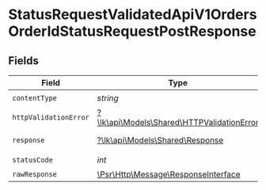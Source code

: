 # StatusRequestValidatedApiV1OrdersOrderIdStatusRequestPostResponse


## Fields

| Field                                                                                                        | Type                                                                                                         | Required                                                                                                     | Description                                                                                                  |
| ------------------------------------------------------------------------------------------------------------ | ------------------------------------------------------------------------------------------------------------ | ------------------------------------------------------------------------------------------------------------ | ------------------------------------------------------------------------------------------------------------ |
| `contentType`                                                                                                | *string*                                                                                                     | :heavy_check_mark:                                                                                           | N/A                                                                                                          |
| `httpValidationError`                                                                                        | [?\lk\api\Models\Shared\HTTPValidationError](../../models/shared/HTTPValidationError.md)                     | :heavy_minus_sign:                                                                                           | Validation Error                                                                                             |
| `response`                                                                                                   | [?\lk\api\Models\Shared\Response](../../models/shared/Response.md)                                           | :heavy_minus_sign:                                                                                           | Successful Response                                                                                          |
| `statusCode`                                                                                                 | *int*                                                                                                        | :heavy_check_mark:                                                                                           | N/A                                                                                                          |
| `rawResponse`                                                                                                | [\Psr\Http\Message\ResponseInterface](https://www.php-fig.org/psr/psr-7/#33-psrhttpmessageresponseinterface) | :heavy_minus_sign:                                                                                           | N/A                                                                                                          |